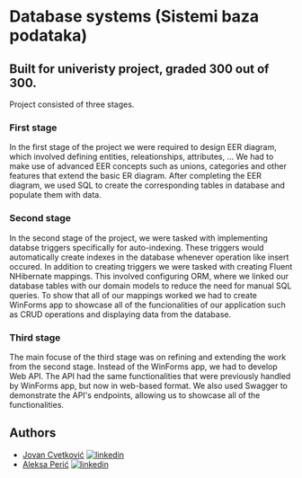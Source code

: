 # Database systems (Sistemi baza podataka)

## Built for univeristy project, graded 300 out of 300.

Project consisted of three stages.

### First stage
In the first stage of the project we were required to design EER diagram, which involved defining entities, releationships, attributes, ... We had to make use of advanced EER concepts such as unions, categories and other features that extend the basic ER diagram. After completing the EER diagram, we used SQL to create the corresponding tables in database and populate them with data.

### Second stage
In the second stage of the project, we were tasked with implementing databse triggers specifically for auto-indexing. These triggers would automatically create indexes in the database whenever operation like insert occured.
In addition to creating triggers we were tasked with creating Fluent NHibernate mappings. This involved configuring ORM, where we linked our database tables with our domain models to reduce the need for manual SQL queries. To show that all of our mappings worked we had to create WinForms app to showcase all of the funcionalities of our application such as CRUD operations and displaying data from the database.

### Third stage
The main focuse of the third stage was on refining and extending the work from the second stage. Instead of the WinForms app, we had to develop Web API. The API had the same functionalities that were previously handled by WinForms app, but now in web-based format. We also used Swagger to demonstrate the API's endpoints, allowing us to showcase all of the functionalities. 
## Authors

- [Jovan Cvetković](https://github.com/CJovan02) [![linkedin](https://img.shields.io/badge/linkedin-0A66C2?style=for-the-badge&logo=linkedin&logoColor=white)](https://www.linkedin.com/in/jovan-cvetkovic-6750bb255/)
- [Aleksa Perić](https://github.com/aleksa1205) [![linkedin](https://img.shields.io/badge/linkedin-0A66C2?style=for-the-badge&logo=linkedin&logoColor=white)](https://www.linkedin.com/in/aleksaperic02/)

